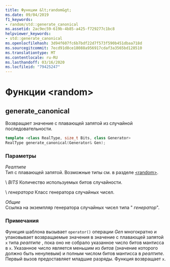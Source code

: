 ```yaml
---
title: Функции &lt;random&gt;
ms.date: 09/04/2019
f1_keywords:
- random/std::generate_canonical
ms.assetid: 2ac9ec59-619b-4b85-a425-f729277c1bc8
helpviewer_keywords:
- std::generate_canonical
ms.openlocfilehash: 3d94f607fc6b7bdf22d7f573f590b451dbaa718d
ms.sourcegitcommit: 7ecd91d8ce18088a956917cdaf3a3565bd128510
ms.translationtype: MT
ms.contentlocale: ru-RU
ms.lasthandoff: 03/16/2020
ms.locfileid: "79425247"
---
```

# <a name="ltrandomgt-functions"></a>Функции &lt;random&gt;

## <a name="generate_canonical"></a>generate_canonical

Возвращает значение с плавающей запятой из случайной последовательности.

```cpp
template <class RealType, size_t Bits, class Generator>
RealType generate_canonical(Generator& Gen);
```

### <a name="parameters"></a>Параметры

*Реалтипе*\
Тип с плавающей запятой. Возможные типы см. в разделе [\<random>](../standard-library/random.md).

\ *BITS*
Количество используемых битов случайности.

\ *генератора*
Класс генератора случайных чисел.

*Общие*\
Ссылка на экземпляр генератора случайных чисел типа " *генератор*".

### <a name="remarks"></a>Примечания

Функция шаблона вызывает `operator()` операции *Gen* многократно и упаковывает возвращаемые значения в значение с плавающей запятой `x` типа *реалтипе* , пока оно не собрало указанное число битов мантисса в `x`. Указанное число является меньшим из *битов* (значение которого должно быть ненулевым) и полным числом битов мантисса в *реалтипе*. Первый вызов предоставляет младшие разряды. Функция возвращает `x`.
